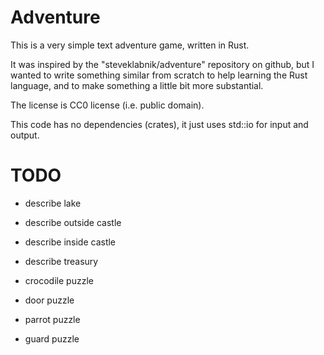
Adventure
=========

This is a very simple text adventure game, written in Rust.

It was inspired by the "steveklabnik/adventure" repository
on github, but I wanted to write something similar from scratch
to help learning the Rust language, and to make something a
little bit more substantial.

The license is CC0 license (i.e. public domain).

This code has no dependencies (crates), it just uses std::io
for input and output.


TODO
====

-  describe lake
-  describe outside castle
-  describe inside castle
-  describe treasury

-  crocodile puzzle
-  door puzzle
-  parrot puzzle
-  guard puzzle

